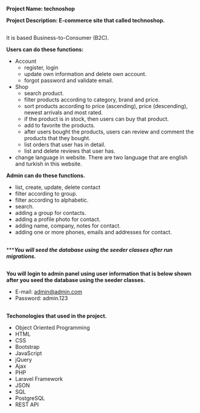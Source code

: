 
**Project Name: technoshop**

**Project Description: E-commerce site that called technoshop.**

##

It is based Business-to-Consumer (B2C).

**Users can do these functions:**

- Account
    - register, login
    - update own information and delete own account.
    - forgot password and validate email.
- Shop
    - search product.
    - filter products according to category, brand and price.
    - sort products according to  price (ascending), price (descending), newest arrivals and most rated.
    - if the product is in stock, then users can buy that product.
    - add to favorite the products.
    - after users bought the products, users can review and comment the products that they bought.
    - list orders that user has in detail.
    - list and delete reviews that user has.
- change language in website. There are two language that are english and turkish in this website.

**Admin can do these functions.**

- list, create, update, delete contact
- filter according to group.
- filter according to alphabetic.
- search.
- adding a group for contacts.
- adding a profile photo for contact.
- adding name, company, notes for contact.
- adding one or more phones, emails and addresses for contact.

##

***_**You will seed the database using the seeder classes after run migrations.**_

##

**You will login to admin panel using user information that is below shown after you seed the database using the seeder classes.**

- E-mail: admin@admin.com
- Password: admin.123

##

**Techonologies that used in the project.**

- Object Oriented Programming
- HTML
- CSS
- Bootstrap
- JavaScript
- jQuery
- Ajax
- PHP
- Laravel Framework
- JSON
- SQL
- PostgreSQL
- REST API
